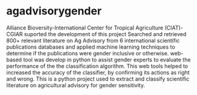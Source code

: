# agadvisorygender
Alliance Bioversity-International Center for Tropical Agriculture (CIAT)-CGIAR suported the development of this project
Searched and retrieved 800+ relevant literature on Ag Advisory from 6 international scientific publications databases and applied machine learning techniques to 
determine if the publications were gender inclusive or otherwise. web-based tool was develop in python to assist gender experts 
to evaluate the performance of the the classification algorithm. This web tools helped to increased the accuracy of the classifier, 
by confirming its actions as right and wrong.
This is a python project used to extract and classify scientific literature on agricultural advisory for gender sensitivity. 
